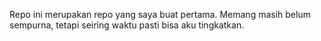 Repo ini merupakan repo yang saya buat pertama. Memang masih belum sempurna, tetapi seiring waktu pasti bisa aku tingkatkan.